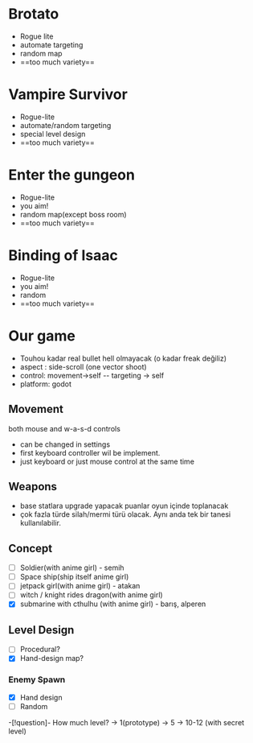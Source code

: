 
# Brotato

- Rogue lite
- automate targeting
- random map
- ==too  much variety==

# Vampire Survivor
- Rogue-lite
- automate/random targeting
- special level design
- ==too much variety==
# Enter the gungeon
- Rogue-lite
- you aim!
- random map(except boss room)
- ==too much variety==


# Binding of Isaac
- Rogue-lite
- you aim!
- random
- ==too much variety==

# Our game

- Touhou kadar real bullet hell olmayacak (o kadar freak değiliz)
- aspect : side-scroll (one vector shoot)
-  control: movement->self --  targeting -> self
- platform: godot

## Movement

both mouse and w-a-s-d controls
- can be changed in settings
- first keyboard controller wil be implement. 
- just keyboard or  just mouse control at the same time

## Weapons

- base statlara upgrade yapacak puanlar oyun içinde toplanacak
- çok fazla türde silah/mermi türü olacak. Aynı anda tek bir tanesi kullanılabilir.

## Concept

- [ ] Soldier(with anime girl) - semih
- [ ] Space ship(ship itself anime girl)
- [ ] jetpack girl(with anime girl) - atakan
- [ ] witch / knight rides dragon(with anime girl)
- [x] submarine with cthulhu (with anime girl) - barış, alperen

## Level Design

- [ ] Procedural?
- [x] Hand-design map?

### Enemy Spawn
- [x] Hand design
- [ ] Random

-[!question]- How much level?
-> 1(prototype)
-> 5 
-> 10-12 (with secret level)

